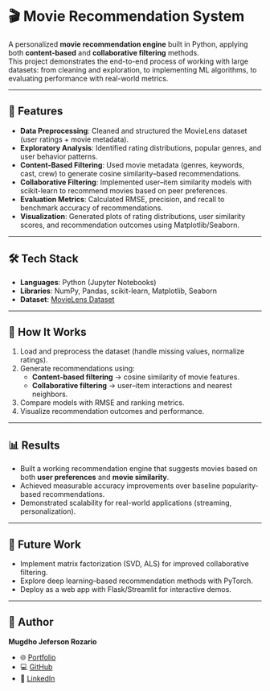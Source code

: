 # 🎬 Movie Recommendation System

A personalized **movie recommendation engine** built in Python, applying both **content-based** and **collaborative filtering** methods.  
This project demonstrates the end-to-end process of working with large datasets: from cleaning and exploration, to implementing ML algorithms, to evaluating performance with real-world metrics.

---

## 📌 Features
- **Data Preprocessing**: Cleaned and structured the MovieLens dataset (user ratings + movie metadata).  
- **Exploratory Analysis**: Identified rating distributions, popular genres, and user behavior patterns.  
- **Content-Based Filtering**: Used movie metadata (genres, keywords, cast, crew) to generate cosine similarity–based recommendations.  
- **Collaborative Filtering**: Implemented user–item similarity models with scikit-learn to recommend movies based on peer preferences.  
- **Evaluation Metrics**: Calculated RMSE, precision, and recall to benchmark accuracy of recommendations.  
- **Visualization**: Generated plots of rating distributions, user similarity scores, and recommendation outcomes using Matplotlib/Seaborn.  

---

## 🛠️ Tech Stack
- **Languages**: Python (Jupyter Notebooks)  
- **Libraries**: NumPy, Pandas, scikit-learn, Matplotlib, Seaborn  
- **Dataset**: [MovieLens Dataset](https://grouplens.org/datasets/movielens/)  

---

## 🚀 How It Works
1. Load and preprocess the dataset (handle missing values, normalize ratings).  
2. Generate recommendations using:
   - **Content-based filtering** → cosine similarity of movie features.  
   - **Collaborative filtering** → user–item interactions and nearest neighbors.  
3. Compare models with RMSE and ranking metrics.  
4. Visualize recommendation outcomes and performance.  

---

## 📊 Results
- Built a working recommendation engine that suggests movies based on both **user preferences** and **movie similarity**.  
- Achieved measurable accuracy improvements over baseline popularity-based recommendations.  
- Demonstrated scalability for real-world applications (streaming, personalization).  



---

## 📌 Future Work
- Implement matrix factorization (SVD, ALS) for improved collaborative filtering.  
- Explore deep learning–based recommendation methods with PyTorch.  
- Deploy as a web app with Flask/Streamlit for interactive demos.  

---

## 👤 Author
**Mugdho Jeferson Rozario**  
- 🌐 [Portfolio](https://www.mjefersonrozario.com)  
- 💻 [GitHub](https://github.com/mugjeff12)  
- 🔗 [LinkedIn](https://www.linkedin.com/in/mugdho-rozario/)  

